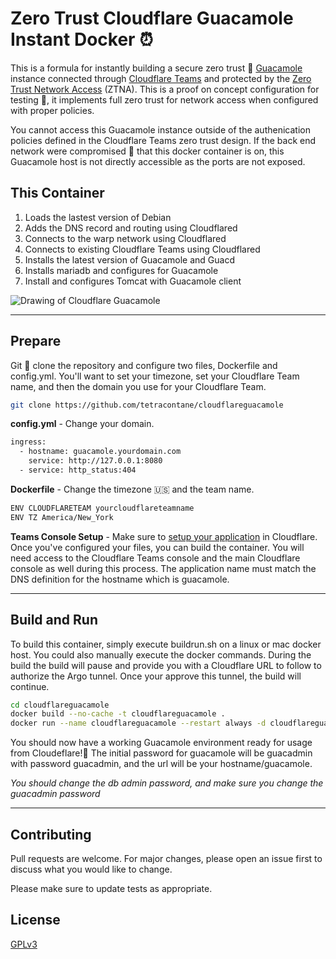 # Zero Trust Cloudflare Guacamole Instant Docker ⏰

This is a formula for instantly building a secure zero trust 🔐 [Guacamole](https://guacamole.apache.org) instance connected through [Cloudflare Teams](https://www.cloudflare.com/teams/remote-workforces/) and protected by the [Zero Trust Network Access](https://www.cloudflare.com/teams/zero-trust-network-access/) (ZTNA).  This is a proof on concept configuration for testing 🧪, it implements full zero trust for network access when configured with proper policies.  

You cannot access this Guacamole instance outside of the authenication policies defined in the Cloudflare Teams zero trust design.  If the back end network were compromised 🧨 that this docker container is on, this Guacamole host is not directly accessible as the ports are not exposed. 

## This Container

1. Loads the lastest version of Debian
2. Adds the DNS record and routing using Cloudflared
3. Connects to the warp network using Cloudflared
4. Connects to existing Cloudflare Teams using Cloudflared
5. Installs the latest version of Guacamole and Guacd
6. Installs mariadb and configures for Guacamole
7. Install and configures Tomcat with Guacamole client

![Drawing of Cloudflare Guacamole](cloudflareguacamole.png "Example Drawing")

---

## Prepare

Git 📡 clone the repository and configure two files, Dockerfile and config.yml. You'll want to set your timezone, set your Cloudflare Team name, and then the domain you use for your Cloudflare Team.

```bash
git clone https://github.com/tetracontane/cloudflareguacamole
```

**config.yml** - Change your domain.
```bash
ingress:
  - hostname: guacamole.yourdomain.com
    service: http://127.0.0.1:8080
  - service: http_status:404
```

**Dockerfile** - Change the timezone 🇺🇸 and the team name.
```bash
ENV CLOUDFLARETEAM yourcloudflareteamname
ENV TZ America/New_York
```


**Teams Console Setup** - Make sure to [setup your application](https://developers.cloudflare.com/cloudflare-one/applications/configure-apps/self-hosted-apps) in Cloudflare.
Once you've configured your files, you can build the container.  You will need access to the Cloudflare Teams console and the main Cloudflare console as well during this process.  The application name must match the DNS definition for the hostname which is guacamole.



---
## Build and Run
To build this container, simply execute buildrun.sh on a linux or mac docker host. You could also manually execute the docker commands.  During the build the build will pause and provide you with a Cloudflare URL to follow to authorize the Argo tunnel.  Once your approve this tunnel, the build will continue.

```bash
cd cloudflareguacamole
docker build --no-cache -t cloudflareguacamole .
docker run --name cloudflareguacamole --restart always -d cloudflareguacamole
```

You should now have a working Guacamole environment ready for usage from Cloudeflare!🚀 The initial password for guacamole will be guacadmin with password guacadmin, and the url will be your hostname/guacamole.  

*You should change the db admin password, and make sure you change the guacadmin password*

---
## Contributing
Pull requests are welcome. For major changes, please open an issue first to discuss what you would like to change.

Please make sure to update tests as appropriate.

## License
[GPLv3](https://choosealicense.com/licenses/agpl-3.0/)